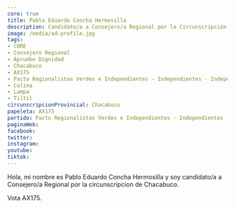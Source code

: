 ```yaml
---
core: true
title: Pablo Eduardo Concha Hermosilla
description: Candidato/a a Consejero/a Regional por la Circunscripción de Chacabuco
image: /media/ad-profile.jpg
tags:
- CORE
- Consejero Regional
- Apruebo Dignidad
- Chacabuco
- AX175
- Pacto Regionalistas Verdes e Independientes - Independientes - Independientes
- Colina
- Lampa
- Tiltil
circunscripcionProvincial: Chacabuco
papeleta: AX175
partido: Pacto Regionalistas Verdes e Independientes - Independientes - Independientes
paginaWeb:
facebook:
twitter:
instagram:
youtube:
tiktok:
---
```

Hola, mi nombre es Pablo Eduardo Concha Hermosilla y soy candidato/a a Consejero/a Regional por la circunscripcion de Chacabuco.

Vota AX175.